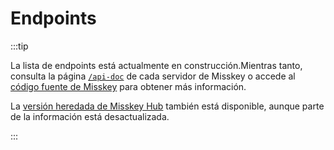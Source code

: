 # Endpoints

:::tip

La lista de endpoints está actualmente en construcción.Mientras tanto, consulta la página [`/api-doc`](x-mi-web://api-doc) de cada servidor de Misskey o accede al [código fuente de Misskey](https://github.com/misskey-dev/misskey/tree/develop/packages/backend/src/server/api/endpoints) para obtener más información.

La [versión heredada de Misskey Hub](https://legacy.misskey-hub.net/docs/api/endpoints.html) también está disponible, aunque parte de la información está desactualizada.

:::